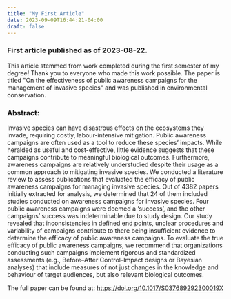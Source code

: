 ```yaml
---
title: "My First Article"
date: 2023-09-09T16:44:21-04:00
draft: false
---
```


### First article published as of 2023-08-22.

This article stemmed from work completed during the first semester of my degree! Thank you to everyone who made this work possible. The paper is titled "On the effectiveness of public awareness campaigns for the management of invasive species" and was published in environmental conservation.

### Abstract:

Invasive species can have disastrous effects on the ecosystems they invade, requiring costly, labour-intensive mitigation. Public awareness campaigns are often used as a tool to reduce these species’ impacts. While heralded as useful and cost-effective, little evidence suggests that these campaigns contribute to meaningful biological outcomes. Furthermore, awareness campaigns are relatively understudied despite their usage as a common approach to mitigating invasive species. We conducted a literature review to assess publications that evaluated the efficacy of public awareness campaigns for managing invasive species. Out of 4382 papers initially extracted for analysis, we determined that 24 of them included studies conducted on awareness campaigns for invasive species. Four public awareness campaigns were deemed a ‘success’, and the other campaigns’ success was indeterminable due to study design. Our study revealed that inconsistencies in defined end points, unclear procedures and variability of campaigns contribute to there being insufficient evidence to determine the efficacy of public awareness campaigns. To evaluate the true efficacy of public awareness campaigns, we recommend that organizations conducting such campaigns implement rigorous and standardized assessments (e.g., Before–After Control–Impact designs or Bayesian analyses) that include measures of not just changes in the knowledge and behaviour of target audiences, but also relevant biological outcomes.


The full paper can be found at:
https://doi.org/10.1017/S037689292300019X